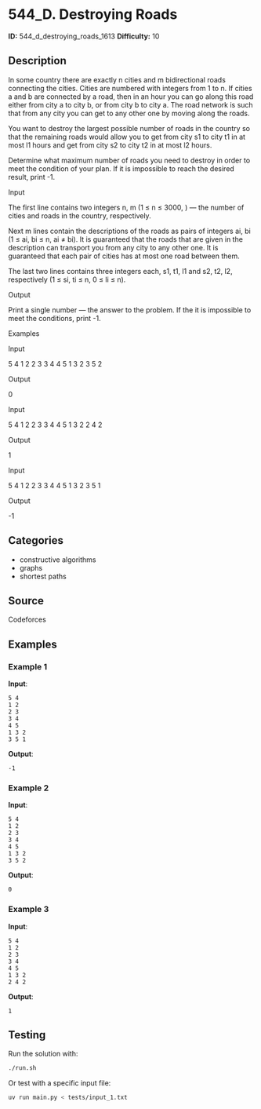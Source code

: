 # 544_D. Destroying Roads

**ID:** 544_d_destroying_roads_1613
**Difficulty:** 10

## Description

In some country there are exactly n cities and m bidirectional roads connecting the cities. Cities are numbered with integers from 1 to n. If cities a and b are connected by a road, then in an hour you can go along this road either from city a to city b, or from city b to city a. The road network is such that from any city you can get to any other one by moving along the roads.

You want to destroy the largest possible number of roads in the country so that the remaining roads would allow you to get from city s1 to city t1 in at most l1 hours and get from city s2 to city t2 in at most l2 hours.

Determine what maximum number of roads you need to destroy in order to meet the condition of your plan. If it is impossible to reach the desired result, print -1.

Input

The first line contains two integers n, m (1 ≤ n ≤ 3000, <image>) — the number of cities and roads in the country, respectively.

Next m lines contain the descriptions of the roads as pairs of integers ai, bi (1 ≤ ai, bi ≤ n, ai ≠ bi). It is guaranteed that the roads that are given in the description can transport you from any city to any other one. It is guaranteed that each pair of cities has at most one road between them.

The last two lines contains three integers each, s1, t1, l1 and s2, t2, l2, respectively (1 ≤ si, ti ≤ n, 0 ≤ li ≤ n).

Output

Print a single number — the answer to the problem. If the it is impossible to meet the conditions, print -1.

Examples

Input

5 4
1 2
2 3
3 4
4 5
1 3 2
3 5 2


Output

0


Input

5 4
1 2
2 3
3 4
4 5
1 3 2
2 4 2


Output

1


Input

5 4
1 2
2 3
3 4
4 5
1 3 2
3 5 1


Output

-1

## Categories

- constructive algorithms
- graphs
- shortest paths

## Source

Codeforces

## Examples

### Example 1

**Input**:
```
5 4
1 2
2 3
3 4
4 5
1 3 2
3 5 1
```

**Output**:
```
-1
```

### Example 2

**Input**:
```
5 4
1 2
2 3
3 4
4 5
1 3 2
3 5 2
```

**Output**:
```
0
```

### Example 3

**Input**:
```
5 4
1 2
2 3
3 4
4 5
1 3 2
2 4 2
```

**Output**:
```
1
```


## Testing

Run the solution with:

```bash
./run.sh
```

Or test with a specific input file:

```bash
uv run main.py < tests/input_1.txt
```

